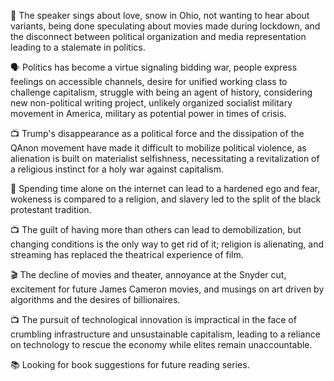 🎤 The speaker sings about love, snow in Ohio, not wanting to hear about variants, being done speculating about movies made during lockdown, and the disconnect between political organization and media representation leading to a stalemate in politics.

🗣 Politics has become a virtue signaling bidding war, people express feelings on accessible channels, desire for unified working class to challenge capitalism, struggle with being an agent of history, considering new non-political writing project, unlikely organized socialist military movement in America, military as potential power in times of crisis.

📺 Trump's disappearance as a political force and the dissipation of the QAnon movement have made it difficult to mobilize political violence, as alienation is built on materialist selfishness, necessitating a revitalization of a religious instinct for a holy war against capitalism.

🔮 Spending time alone on the internet can lead to a hardened ego and fear, wokeness is compared to a religion, and slavery led to the split of the black protestant tradition.

📺 The guilt of having more than others can lead to demobilization, but changing conditions is the only way to get rid of it; religion is alienating, and streaming has replaced the theatrical experience of film.

🎬 The decline of movies and theater, annoyance at the Snyder cut, excitement for future James Cameron movies, and musings on art driven by algorithms and the desires of billionaires.

📺 The pursuit of technological innovation is impractical in the face of crumbling infrastructure and unsustainable capitalism, leading to a reliance on technology to rescue the economy while elites remain unaccountable.

📚 Looking for book suggestions for future reading series.

